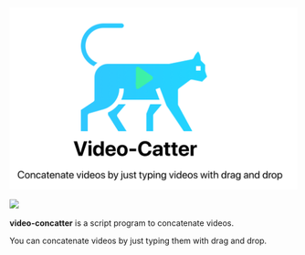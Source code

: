 <div align="center">
  <img src="video-concatter-logo.png">
</div>

![](sample.gif)

**video-concatter** is a script program to concatenate videos.

You can concatenate videos by just typing them with drag and drop.
